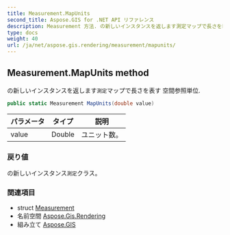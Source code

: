 ```yaml
---
title: Measurement.MapUnits
second_title: Aspose.GIS for .NET API リファレンス
description: Measurement 方法. の新しいインスタンスを返します測定マップで長さを表す 空間参照単位.
type: docs
weight: 40
url: /ja/net/aspose.gis.rendering/measurement/mapunits/
---
```

## Measurement.MapUnits method

の新しいインスタンスを返します`測定`マップで長さを表す 空間参照単位.

```csharp
public static Measurement MapUnits(double value)
```

| パラメータ | タイプ | 説明 |
| --- | --- | --- |
| value | Double | ユニット数。 |

### 戻り値

の新しいインスタンス`測定`クラス。

### 関連項目

* struct [Measurement](../)
* 名前空間 [Aspose.Gis.Rendering](../../measurement/)
* 組み立て [Aspose.GIS](../../../)



